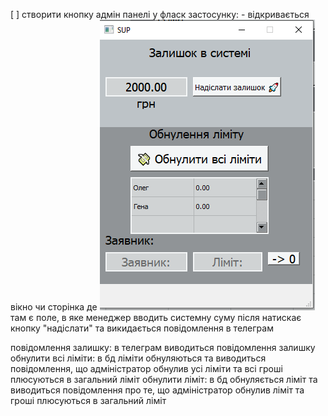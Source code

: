 [ ] створити кнопку адмін панелі у фласк застосунку:
    - відкривається вікно чи сторінка де
        ![alt text](image.png)
        там є поле, в яке менеджер вводить системну суму
        після натискає кнопку "надіслати" та викидається повідомлення в телеграм

    
повідомлення залишку: в телеграм виводиться повідомлення залишку
обнулити всі ліміти: в бд ліміти обнуляються та виводиться повідомлення, що адміністратор обнулив усі ліміти та всі гроші плюсуються в загальний ліміт
обнулити ліміт: в бд обнуляється ліміт та виводиться повідомлення про те, що адміністратор обнулив ліміт та гроші плюсуються в загальний ліміт
